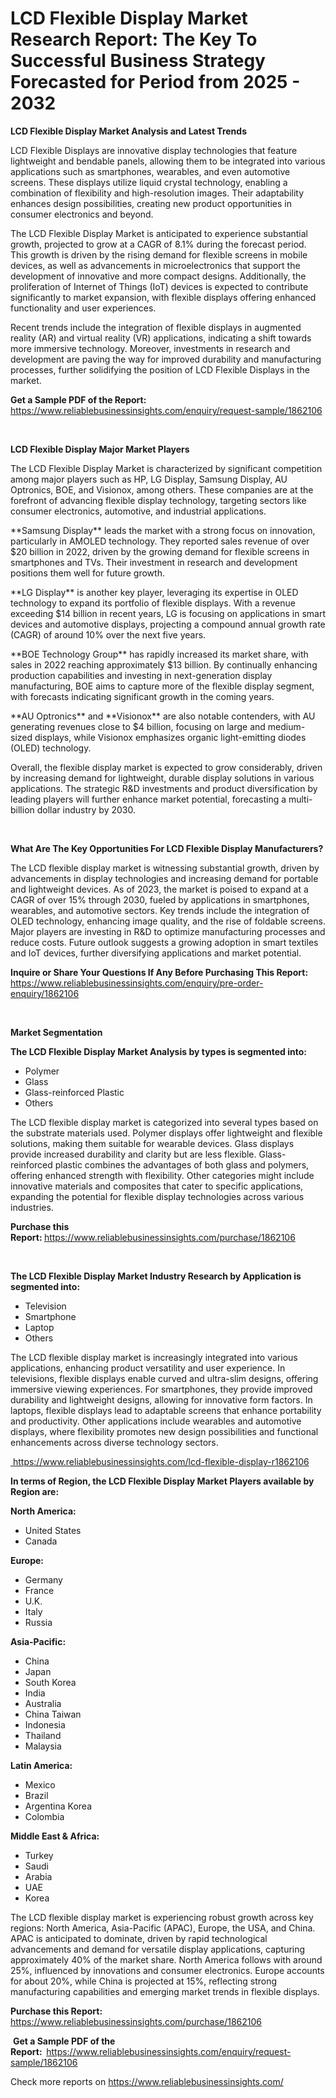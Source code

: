<p><h1>LCD Flexible Display Market Research Report: The Key To Successful Business Strategy Forecasted for Period from 2025 - 2032</h1></p><p><strong>LCD Flexible Display Market Analysis and Latest Trends</strong></p>
<p><p>LCD Flexible Displays are innovative display technologies that feature lightweight and bendable panels, allowing them to be integrated into various applications such as smartphones, wearables, and even automotive screens. These displays utilize liquid crystal technology, enabling a combination of flexibility and high-resolution images. Their adaptability enhances design possibilities, creating new product opportunities in consumer electronics and beyond.</p><p>The LCD Flexible Display Market is anticipated to experience substantial growth, projected to grow at a CAGR of 8.1% during the forecast period. This growth is driven by the rising demand for flexible screens in mobile devices, as well as advancements in microelectronics that support the development of innovative and more compact designs. Additionally, the proliferation of Internet of Things (IoT) devices is expected to contribute significantly to market expansion, with flexible displays offering enhanced functionality and user experiences.</p><p>Recent trends include the integration of flexible displays in augmented reality (AR) and virtual reality (VR) applications, indicating a shift towards more immersive technology. Moreover, investments in research and development are paving the way for improved durability and manufacturing processes, further solidifying the position of LCD Flexible Displays in the market.</p></p>
<p><strong>Get a Sample PDF of the Report:&nbsp;</strong> <a href="https://www.reliablebusinessinsights.com/enquiry/request-sample/1862106?utm_campaign=2323&utm_medium=2&utm_source=Github&utm_content=ia&utm_term=12022025&utm_id=lcd-flexible-display">https://www.reliablebusinessinsights.com/enquiry/request-sample/1862106</a></p>
<p>&nbsp;</p>
<p><strong>LCD Flexible Display Major Market Players</strong></p>
<p><p>The LCD Flexible Display Market is characterized by significant competition among major players such as HP, LG Display, Samsung Display, AU Optronics, BOE, and Visionox, among others. These companies are at the forefront of advancing flexible display technology, targeting sectors like consumer electronics, automotive, and industrial applications.</p><p>**Samsung Display** leads the market with a strong focus on innovation, particularly in AMOLED technology. They reported sales revenue of over $20 billion in 2022, driven by the growing demand for flexible screens in smartphones and TVs. Their investment in research and development positions them well for future growth.</p><p>**LG Display** is another key player, leveraging its expertise in OLED technology to expand its portfolio of flexible displays. With a revenue exceeding $14 billion in recent years, LG is focusing on applications in smart devices and automotive displays, projecting a compound annual growth rate (CAGR) of around 10% over the next five years.</p><p>**BOE Technology Group** has rapidly increased its market share, with sales in 2022 reaching approximately $13 billion. By continually enhancing production capabilities and investing in next-generation display manufacturing, BOE aims to capture more of the flexible display segment, with forecasts indicating significant growth in the coming years.</p><p>**AU Optronics** and **Visionox** are also notable contenders, with AU generating revenues close to $4 billion, focusing on large and medium-sized displays, while Visionox emphasizes organic light-emitting diodes (OLED) technology.</p><p>Overall, the flexible display market is expected to grow considerably, driven by increasing demand for lightweight, durable display solutions in various applications. The strategic R&D investments and product diversification by leading players will further enhance market potential, forecasting a multi-billion dollar industry by 2030.</p></p>
<p>&nbsp;</p>
<p><strong>What Are The Key Opportunities For LCD Flexible Display Manufacturers?</strong></p>
<p><p>The LCD flexible display market is witnessing substantial growth, driven by advancements in display technologies and increasing demand for portable and lightweight devices. As of 2023, the market is poised to expand at a CAGR of over 15% through 2030, fueled by applications in smartphones, wearables, and automotive sectors. Key trends include the integration of OLED technology, enhancing image quality, and the rise of foldable screens. Major players are investing in R&D to optimize manufacturing processes and reduce costs. Future outlook suggests a growing adoption in smart textiles and IoT devices, further diversifying applications and market potential.</p></p>
<p><strong>Inquire or Share Your Questions If Any Before Purchasing This Report:</strong> <a href="https://www.reliablebusinessinsights.com/enquiry/pre-order-enquiry/1862106?utm_campaign=2323&utm_medium=2&utm_source=Github&utm_content=ia&utm_term=12022025&utm_id=lcd-flexible-display">https://www.reliablebusinessinsights.com/enquiry/pre-order-enquiry/1862106</a></p>
<p>&nbsp;</p>
<p><strong>Market Segmentation</strong></p>
<p><strong>The LCD Flexible Display Market Analysis by types is segmented into:</strong></p>
<p><ul><li>Polymer</li><li>Glass</li><li>Glass-reinforced Plastic</li><li>Others</li></ul></p>
<p><p>The LCD flexible display market is categorized into several types based on the substrate materials used. Polymer displays offer lightweight and flexible solutions, making them suitable for wearable devices. Glass displays provide increased durability and clarity but are less flexible. Glass-reinforced plastic combines the advantages of both glass and polymers, offering enhanced strength with flexibility. Other categories might include innovative materials and composites that cater to specific applications, expanding the potential for flexible display technologies across various industries.</p></p>
<p><strong>Purchase this Report:&nbsp;</strong><a href="https://www.reliablebusinessinsights.com/purchase/1862106?utm_campaign=2323&utm_medium=2&utm_source=Github&utm_content=ia&utm_term=12022025&utm_id=lcd-flexible-display">https://www.reliablebusinessinsights.com/purchase/1862106</a></p>
<p>&nbsp;</p>
<p><strong>The LCD Flexible Display Market Industry Research by Application is segmented into:</strong></p>
<p><ul><li>Television</li><li>Smartphone</li><li>Laptop</li><li>Others</li></ul></p>
<p><p>The LCD flexible display market is increasingly integrated into various applications, enhancing product versatility and user experience. In televisions, flexible displays enable curved and ultra-slim designs, offering immersive viewing experiences. For smartphones, they provide improved durability and lightweight designs, allowing for innovative form factors. In laptops, flexible displays lead to adaptable screens that enhance portability and productivity. Other applications include wearables and automotive displays, where flexibility promotes new design possibilities and functional enhancements across diverse technology sectors.</p></p>
<p><a href="https://www.reliablebusinessinsights.com/lcd-flexible-display-r1862106?utm_campaign=2323&utm_medium=2&utm_source=Github&utm_content=ia&utm_term=12022025&utm_id=lcd-flexible-display">&nbsp;https://www.reliablebusinessinsights.com/lcd-flexible-display-r1862106</a></p>
<p><strong>In terms of Region, the LCD Flexible Display Market Players available by Region are:</strong></p>
<p>
    <p> <strong> North America: </strong>
        <ul>
            <li>United States</li>
            <li>Canada</li>
        </ul>
        </p> 
    <p> <strong> Europe: </strong>
        <ul>
            <li>Germany</li>
            <li>France</li>
            <li>U.K.</li>
            <li>Italy</li>
            <li>Russia</li>
        </ul>
        </p> 
    <p> <strong> Asia-Pacific: </strong>
        <ul>
            <li>China</li>
            <li>Japan</li>
            <li>South Korea</li>
            <li>India</li>
            <li>Australia</li>
            <li>China Taiwan</li>
            <li>Indonesia</li>
            <li>Thailand</li>
            <li>Malaysia</li>
        </ul>
        </p> 
    <p> <strong> Latin America: </strong>
        <ul>
            <li>Mexico</li>
            <li>Brazil</li>
            <li>Argentina Korea</li>
            <li>Colombia</li>
        </ul>
        </p> 
    <p> <strong> Middle East & Africa: </strong>
        <ul>
            <li>Turkey</li>
            <li>Saudi</li>
            <li>Arabia</li>
            <li>UAE</li>
            <li>Korea</li>
        </ul>
    </p>
    </p>
<p><p>The LCD flexible display market is experiencing robust growth across key regions: North America, Asia-Pacific (APAC), Europe, the USA, and China. APAC is anticipated to dominate, driven by rapid technological advancements and demand for versatile display applications, capturing approximately 40% of the market share. North America follows with around 25%, influenced by innovations and consumer electronics. Europe accounts for about 20%, while China is projected at 15%, reflecting strong manufacturing capabilities and emerging market trends in flexible displays.</p></p>
<p><strong>Purchase this Report: </strong><a href="https://www.reliablebusinessinsights.com/purchase/1862106?utm_campaign=2323&utm_medium=2&utm_source=Github&utm_content=ia&utm_term=12022025&utm_id=lcd-flexible-display">https://www.reliablebusinessinsights.com/purchase/1862106</a></p>
<p>&nbsp;<strong>Get a Sample PDF of the Report:&nbsp;&nbsp;</strong><a href="https://www.reliablebusinessinsights.com/enquiry/request-sample/1862106?utm_campaign=2323&utm_medium=2&utm_source=Github&utm_content=ia&utm_term=12022025&utm_id=lcd-flexible-display">https://www.reliablebusinessinsights.com/enquiry/request-sample/1862106</a></p>
<p><strong></strong></p>
<p>Check more reports on <a href="https://www.reliablebusinessinsights.com/?utm_campaign=2323&utm_medium=2&utm_source=Github&utm_content=ia&utm_term=12022025&utm_id=lcd-flexible-display">https://www.reliablebusinessinsights.com/</a></p>